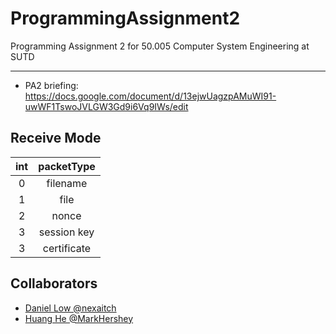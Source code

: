 # ProgrammingAssignment2

Programming Assignment 2 for 50.005 Computer System Engineering at SUTD

---

-   PA2 briefing: https://docs.google.com/document/d/13ejwUagzpAMuWI91-uwWF1TswoJVLGW3Gd9i6Vq9IWs/edit

## Receive Mode

| int | packetType  |
| :-: | :---------: |
|  0  |  filename   |
|  1  |    file     |
|  2  |    nonce    |
|  3  | session key |
|  3  | certificate |

## Collaborators

-   [Daniel Low @nexaitch](https://github.com/nexaitch)
-   [Huang He @MarkHershey](https://github.com/MarkHershey)
